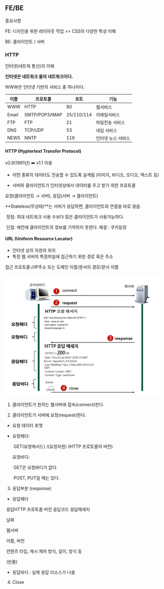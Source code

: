 ## FE/BE



중요사항

FE: 디자인을 위한 레이아웃 작업 >> CSS의 다양한 특성 이해

BE: 클라이언트 / 서버



### HTTP

인터넷(네트웍 통신)의 이해

**인터넷은 네트워크 들의 네트워크이다.**

WWW은 인터넷 기반의 서비스 중 하나이다.

| 이름  | 프로토콜       | 포트       | 기능               |
| ----- | -------------- | ---------- | ------------------ |
| WWW   | HTTP           | 80         | 웹서비스           |
| Email | SMTP/POP3/IMAP | 25/110/114 | 이메일서비스       |
| FTP   | FTP            | 21         | 파일전송 서비스    |
| DNS   | TCP/UDP        | 53         | 네임 서비스        |
| NEWS  | NNTP           | 119        | 인터넷 뉴스 서비스 |



#### HTTP (Hyptertext Transfer Protocol)

v0.9(1991년)  :arrow_right: v1.1 이용

- 어떤 종류의 데이터도 전송할 수 있도록 설계됨 (이미지, 비디오, 오디오, 텍스트 등)

- 서버와 클라이언트가 인터넷상에서 데이터를 주고 받기 위한 프로토콜

  

요청(클라이언트 → 서버), 응답(서버 → 클라이언트)

**Stateless(무상태)**는 서버가 응답하면, 클라이언트와 연결을 바로 끊음

​	장점: 최대 네트워크 사용 수보다 많은 클라이언트가 사용가능하다.

​	단점: 예전에 클라이언트의 정보를 기억하지 못한다. 해결 : 쿠키등장





#### URL (Uniform Resource Locator)

* 인터넷 상의 자원의 위치
* 특정 웹 서버의 특정파일에 접근하기 위한 경로 혹은 주소

접근 프로토콜://IP주소 또는 도메인 이름/문서의 경로/문서 이름



![1567868796594](./image/HTTP.png)



1) 클라이언트가 원하는 웹서버에 접속(connect)한다.

2) 클라이언트가 서버에 요청(request)한다.

* 요청 데이터 포맷

* 요청헤더: 

  ​	GET(요청메서드) /(요청자원) (HTTP 프로토콜의 버전)

  요청바디:

  ​	GET은 요청바디가 없다.

  ​	POST, PUT일 때는 있다.	

3) 응답부분 (response)

* 응답헤더

​	응답HTTP 프로토콜 버전 응답코드 응답메세지

​	날짜

​	웹서버

​	이름, 버전

​	컨텐츠 타입, 캐시 제어 방식, 길이, 방식 등 

​	(빈줄)

* 응답바디 : 실제 응답 리소스가 나옴

4) Close

